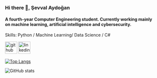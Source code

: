### Hi there 👋, Şevval Aydoğan
#### A fourth-year Computer Engineering student. Currently working mainly on machine learning, artificial intelligence and cybersecurity. 


Skills: Python / Machine Learning/ Data Science / C# 



[<img src='https://cdn.jsdelivr.net/npm/simple-icons@3.0.1/icons/github.svg' alt='github' height='40'>](https://github.com/sevvlay)  [<img src='https://cdn.jsdelivr.net/npm/simple-icons@3.0.1/icons/linkedin.svg' alt='linkedin' height='40'>](https://www.linkedin.com/in/sevvallaydogann/)  


[![Top Langs](https://github-readme-stats.vercel.app/api/top-langs/?username=sevvlay)](https://github.com/anuraghazra/github-readme-stats)

![GitHub stats](https://github-readme-stats.vercel.app/api?username=sevvlay&show_icons=true)  

